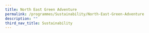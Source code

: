 ```yaml
---
title: North East Green Adventure
permalink: /programmes/Sustainability/North-East-Green-Adventure
description: ""
third_nav_title: Sustainability
---
```

